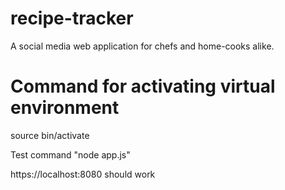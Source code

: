 # recipe-tracker
A social media web application for chefs and home-cooks alike.


# Command for activating virtual environment
source bin/activate

Test command "node app.js"

https://localhost:8080 should work
